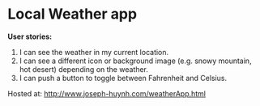 # Local Weather app

**User stories:**  
1.  I can see the weather in my current location.  
2.  I can see a different icon or background image (e.g. snowy mountain, hot desert) depending on the weather.  
3.  I can push a button to toggle between Fahrenheit and Celsius.  

Hosted at: http://www.joseph-huynh.com/weatherApp.html
